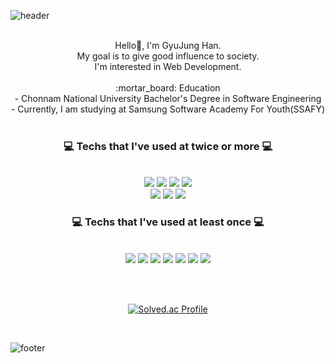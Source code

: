![header](https://capsule-render.vercel.app/api?type=waving&&color=gradient&height=100&section=header&fontSize=90)

<div align = "center">

<br/> 
Hello🥳, I'm GyuJung Han.<br/>
My goal is to give good influence to society.<br/>
I'm interested in Web Development. <br/>
  <br/>
 :mortar_board: Education  <br />
- Chonnam National University Bachelor's Degree in Software Engineering  <br />
- Currently, I am studying at Samsung Software Academy For Youth(SSAFY)

<br/>
<br/>
 
<h3>💻 Techs that I've used at twice or more 💻</h3>
 
<br/>
  
<img src="https://img.shields.io/badge/JAVA-007396?style=for-the-badge&logo=java&logoColor=white">
<img src="https://img.shields.io/badge/HTML-E34F26?style=flat-square&logo=HTML5&logoColor=white"/>
<img src="https://img.shields.io/badge/CSS-1572B6?style=flat-square&logo=CSS3&logoColor=white"/>
<img src="https://img.shields.io/badge/JavaScript-F7DF1E?style=flat-square&logo=JavaScript&logoColor=white"/><br>
<img src="https://img.shields.io/badge/react-61DAFB?style=for-the-badge&logo=react&logoColor=black">
<img src="https://img.shields.io/badge/mysql-4479A1?style=for-the-badge&logo=mysql&logoColor=white">
<img src="https://img.shields.io/badge/Git-F05032?style=flat-square&logo=Git&logoColor=white"/>
  
<br/>
 
<h3>💻 Techs that I've used at least once 💻</h3>
 
<br/>
  
<img src="https://img.shields.io/badge/C++-3766AB?style=flat-square&logo=C++&logoColor=white"/>
<img src="https://img.shields.io/badge/C-A8B9CC?style=flat-square&logo=C&logoColor=white"/>
<img src="https://img.shields.io/badge/Python-3776AB?style=flat-square&logo=Python&logoColor=white"/>
<img src="https://img.shields.io/badge/vue.js-4FC08D?style=for-the-badge&logo=vue.js&logoColor=white">
<img src="https://img.shields.io/badge/jquery-0769AD?style=for-the-badge&logo=jquery&logoColor=white">
<img src="https://img.shields.io/badge/oracle-F80000?style=for-the-badge&logo=oracle&logoColor=white">
<img src="https://img.shields.io/badge/Spring-6DB33F?style=for-the-badge&logo=Spring&logoColor=white">

<br/><br/>
 
[![Solved.ac Profile](http://mazassumnida.wtf/api/v2/generate_badge?boj=ssikssikii)](https://solved.ac/ssikssikii/)

</div>
 
 

<br/>

![footer](https://capsule-render.vercel.app/api?type=waving&&color=gradient&height=100&section=footer&fontSize=90)





